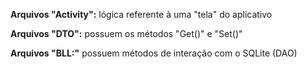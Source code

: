 <b>Arquivos "Activity":</b> lógica referente à uma "tela" do aplicativo

<b>Arquivos "DTO":</b> possuem os métodos "Get()" e "Set()"

<b>Arquivos "BLL:"</b> possuem métodos de interação com o SQLite (DAO)

